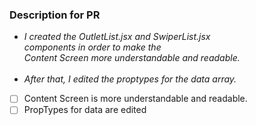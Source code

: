### Description for PR

+ *I created the OutletList.jsx and SwiperList.jsx* <br>
  *components in order to make the*  <br>
  *Content Screen more understandable and readable.* <br>
  <br>
+ *After that, I edited the proptypes for the data array.* <br>

- [ ] Content Screen is more understandable and readable.
- [ ] PropTypes for data are edited
